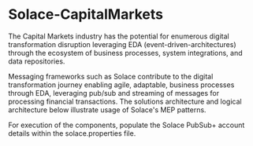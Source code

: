 # Solace-CapitalMarkets
The Capital Markets industry has the potential for enumerous digital transformation disruption leveraging EDA (event-driven-architectures) through the ecosystem of business processes, system integrations, and data repositories.  


Messaging frameworks such as Solace contribute to the digital transformation journey enabling agile, adaptable, business processes through EDA, leveraging pub/sub and streaming of messages for processing financial transactions.  The solutions architecture and logical architecture below illustrate usage of Solace's MEP patterns.


For execution of the components, populate the Solace PubSub+ account details within the solace.properties file.


